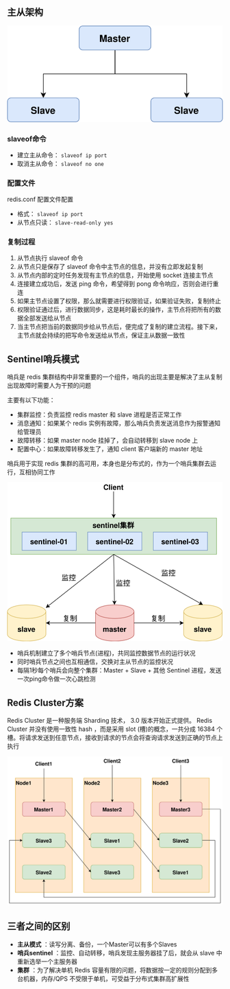 ## 主从架构

![Redis主从.drawio.svg](Redis集群方案/Redis主从.drawio.svg)

### slaveof命令

- 建立主从命令： `slaveof ip port`
- 取消主从命令： `slaveof no one`

### 配置文件

redis.conf 配置文件配置

- 格式： `slaveof ip port`
- 从节点只读： `slave-read-only yes`

### 复制过程

1. 从节点执行 slaveof 命令
2. 从节点只是保存了 slaveof 命令中主节点的信息，并没有立即发起复制
3. 从节点内部的定时任务发现有主节点的信息，开始使用 socket 连接主节点
4. 连接建立成功后，发送 ping 命令，希望得到 pong 命令响应，否则会进行重连
5. 如果主节点设置了权限，那么就需要进行权限验证，如果验证失败，复制终止
6. 权限验证通过后，进行数据同步，这是耗时最长的操作，主节点将把所有的数据全部发送给从节点
7. 当主节点把当前的数据同步给从节点后，便完成了复制的建立流程。接下来，主节点就会持续的把写命令发送给从节点，保证主从数据一致性

## Sentinel哨兵模式

哨兵是 redis 集群结构中非常重要的一个组件，哨兵的出现主要是解决了主从复制出现故障时需要人为干预的问题

主要有以下功能：

- 集群监控：负责监控 redis master 和 slave 进程是否正常工作
- 消息通知：如果某个 redis 实例有故障，那么哨兵负责发送消息作为报警通知给管理员
- 故障转移：如果 master node 挂掉了，会自动转移到 slave node 上
- 配置中心：如果故障转移发生了，通知 client 客户端新的 master 地址

哨兵用于实现 redis 集群的高可用，本身也是分布式的，作为一个哨兵集群去运行，互相协同工作

![Sentinel哨兵模式结构.drawio.svg](Redis集群方案/Sentinel哨兵模式结构.drawio.svg)

- 哨兵机制建立了多个哨兵节点(进程)，共同监控数据节点的运行状况
- 同时哨兵节点之间也互相通信，交换对主从节点的监控状况
- 每隔1秒每个哨兵会向整个集群：Master + Slave + 其他 Sentinel 进程，发送一次ping命令做一次心跳检测

## Redis Cluster方案

Redis Cluster 是一种服务端 Sharding 技术， 3.0 版本开始正式提供。 Redis Cluster 并没有使用一致性 hash ，而是采用 slot (槽)的概念，一共分成 16384 个槽。将请求发送到任意节点，接收到请求的节点会将查询请求发送到正确的节点上执行

![RedisCluster集群结构.drawio.svg](Redis集群方案/RedisCluster集群结构.drawio.svg)

## 三者之间的区别

- **主从模式** ：读写分离、备份，一个Master可以有多个Slaves
- **哨兵sentinel** ：监控、自动转移，哨兵发现主服务器挂了后，就会从 slave 中重新选举一个主服务器
- **集群** ：为了解决单机 Redis 容量有限的问题，将数据按一定的规则分配到多台机器，内存/QPS 不受限于单机，可受益于分布式集群高扩展性
